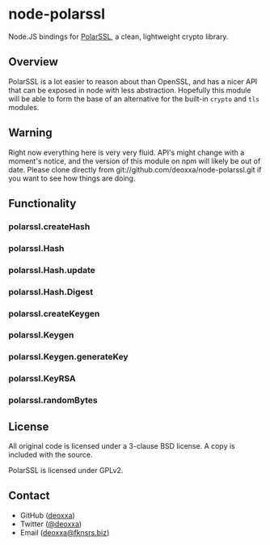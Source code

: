 node-polarssl
=============

Node.JS bindings for [PolarSSL](https://polarssl.org/), a clean, lightweight
crypto library.

Overview
--------

PolarSSL is a lot easier to reason about than OpenSSL, and has a nicer API that
can be exposed in node with less abstraction. Hopefully this module will be able
to form the base of an alternative for the built-in `crypto` and `tls` modules.

Warning
-------

Right now everything here is very very fluid. API's might change with a moment's
notice, and the version of this module on npm will likely be out of date. Please
clone directly from git://github.com/deoxxa/node-polarssl.git if you want to see
how things are doing.

Functionality
-------------

### polarssl.createHash

### polarssl.Hash

### polarssl.Hash.update

### polarssl.Hash.Digest

### polarssl.createKeygen

### polarssl.Keygen

### polarssl.Keygen.generateKey

### polarssl.KeyRSA

### polarssl.randomBytes

License
-------

All original code is licensed under a 3-clause BSD license. A copy is included
with the source.

PolarSSL is licensed under GPLv2.

Contact
-------

* GitHub ([deoxxa](http://github.com/deoxxa))
* Twitter ([@deoxxa](http://twitter.com/deoxxa))
* Email ([deoxxa@fknsrs.biz](mailto:deoxxa@fknsrs.biz))
